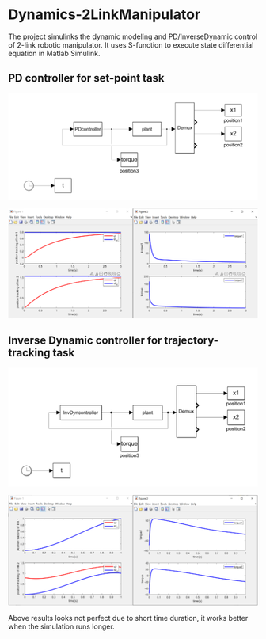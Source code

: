 # Dynamics-2LinkManipulator
The project simulinks the dynamic modeling and PD/InverseDynamic control of 2-link robotic manipulator. It uses S-function to execute state differential equation in Matlab Simulink.

## PD controller for set-point task

![PD_simulink](/resources/PD_simulink.png)

![PD_result](/resources//PD_result.png)

## Inverse Dynamic controller for trajectory-tracking task

![InverseDynamic_simulink](/resources/InverseDynamic_simulink.png)

![InverseDynamic_result](/resources/InverseDynamic_result.png)



Above results looks not perfect due to short time duration, it works better when the simulation runs longer.
